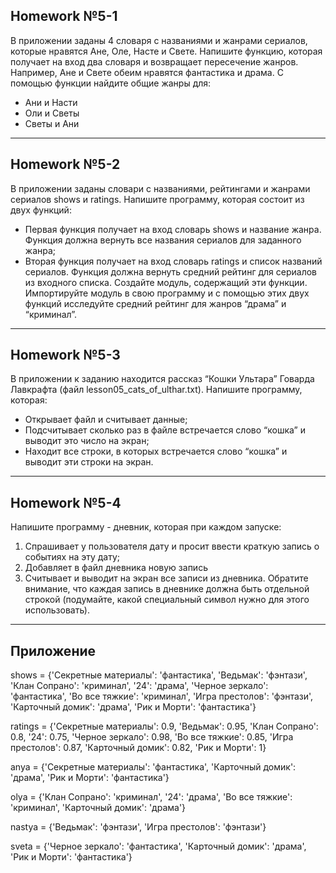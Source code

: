 ## Homework №5-1
В приложении заданы 4 словаря с названиями и жанрами сериалов, которые нравятся Ане, Оле, Насте и Свете.
Напишите функцию, которая получает на вход два словаря и возвращает пересечение жанров.
Например, Ане и Свете обеим нравятся фантастика и драма.
С помощью функции найдите общие жанры для:
- Ани и Насти
- Оли и Светы
- Светы и Ани

---

## Homework №5-2
В приложении заданы словари с названиями, рейтингами и жанрами сериалов shows и ratings. Напишите
программу, которая состоит из двух функций:
- Первая функция получает на вход словарь shows и название жанра. Функция должна вернуть все
названия сериалов для заданного жанра;
- Вторая функция получает на вход словарь ratings и список названий сериалов. Функция должна вернуть
средний рейтинг для сериалов из входного списка.
Создайте модуль, содержащий эти функции. Импортируйте модуль в свою программу и с помощью этих двух
функций исследуйте средний рейтинг для жанров “драма” и “криминал”.

---

## Homework №5-3
В приложении к заданию находится рассказ “Кошки Ультара” Говарда Лавкрафта (файл
lesson05_cats_of_ulthar.txt). Напишите программу, которая:
- Открывает файл и считывает данные;
- Подсчитывает сколько раз в файле встречается слово “кошка” и выводит это число на экран;
- Находит все строки, в которых встречается слово “кошка” и выводит эти строки на экран.

---

## Homework №5-4
Напишите программу - дневник, которая при каждом запуске:
1. Спрашивает у пользователя дату и просит ввести краткую запись о событиях на эту дату;
2. Добавляет в файл дневника новую запись
3. Считывает и выводит на экран все записи из дневника.
Обратите внимание, что каждая запись в дневнике должна быть отдельной строкой (подумайте, какой
специальный символ нужно для этого использовать).

---

## Приложение
shows = {'Секретные материалы': 'фантастика', 'Ведьмак': 'фэнтази', 'Клан Сопрано': 'криминал', '24': 'драма', 'Черное зеркало': 'фантастика', 'Во все тяжкие': 'криминал', 'Игра престолов': 'фэнтази',
'Карточный домик': 'драма', 'Рик и Морти': 'фантастика'}

ratings = {'Секретные материалы': 0.9, 'Ведьмак': 0.95, 'Клан Сопрано': 0.8, '24': 0.75, 'Черное зеркало': 0.98, 'Во все тяжкие': 0.85, 'Игра престолов': 0.87, 'Карточный домик': 0.82, 'Рик и Морти': 1}

anya = {'Секретные материалы': 'фантастика', 'Карточный домик': 'драма', 'Рик и Морти': 'фантастика'}

olya = {'Клан Сопрано': 'криминал', '24': 'драма', 'Во все тяжкие': 'криминал', 'Карточный домик': 'драма'}

nastya = {'Ведьмак': 'фэнтази', 'Игра престолов': 'фэнтази'}

sveta = {'Черное зеркало': 'фантастика', 'Карточный домик': 'драма', 'Рик и Морти': 'фантастика'}